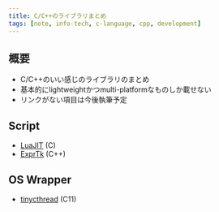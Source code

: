 ```yaml
---
title: C/C++のライブラリまとめ
tags: [note, info-tech, c-language, cpp, development]
---
```


## 概要
- C/C++のいい感じのライブラリのまとめ
- 基本的にlightweightかつmulti-platformなものしか載せない
- リンクがない項目は今後執筆予定

## Script
- [LuaJIT](note/info-tech/luajit) (C)
- [ExprTk](note/info-tech/exprtk) (C++)

## OS Wrapper
- [tinycthread](note/info-tech/tinycthread) (C11)